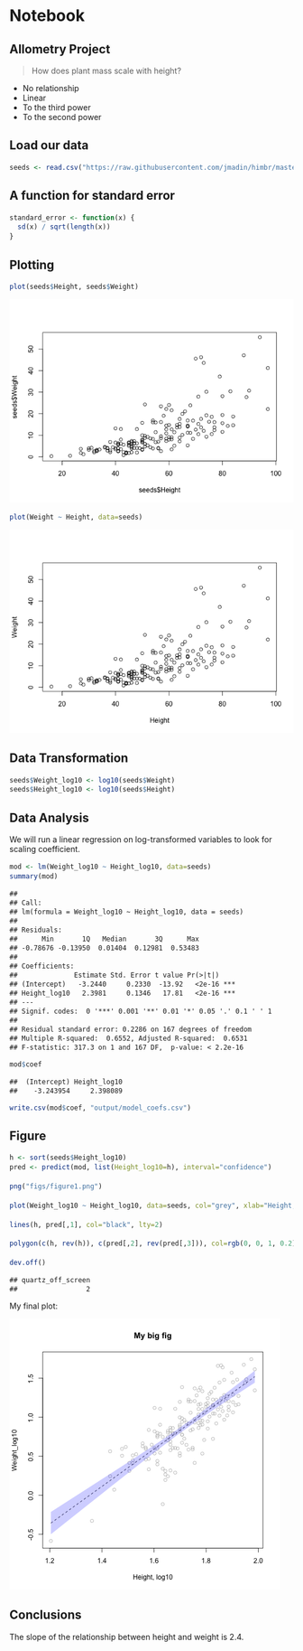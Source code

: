 Notebook
================

Allometry Project
-----------------

> How does plant mass scale with height?

-   No relationship
-   Linear
-   To the third power
-   To the second power

Load our data
-------------

``` r
seeds <- read.csv("https://raw.githubusercontent.com/jmadin/himbr/master/data/seed_root_herbivores.csv", as.is=TRUE)
```

A function for standard error
-----------------------------

``` r
standard_error <- function(x) {
  sd(x) / sqrt(length(x))
}
```

Plotting
--------

``` r
plot(seeds$Height, seeds$Weight)
```

![](pipeline_files/figure-markdown_github/unnamed-chunk-3-1.png)

``` r
plot(Weight ~ Height, data=seeds)
```

![](pipeline_files/figure-markdown_github/unnamed-chunk-3-2.png)

Data Transformation
-------------------

``` r
seeds$Weight_log10 <- log10(seeds$Weight)
seeds$Height_log10 <- log10(seeds$Height)
```

Data Analysis
-------------

We will run a linear regression on log-transformed variables to look for scaling coefficient.

``` r
mod <- lm(Weight_log10 ~ Height_log10, data=seeds)
summary(mod)
```

    ## 
    ## Call:
    ## lm(formula = Weight_log10 ~ Height_log10, data = seeds)
    ## 
    ## Residuals:
    ##      Min       1Q   Median       3Q      Max 
    ## -0.78676 -0.13950  0.01404  0.12981  0.53483 
    ## 
    ## Coefficients:
    ##              Estimate Std. Error t value Pr(>|t|)    
    ## (Intercept)   -3.2440     0.2330  -13.92   <2e-16 ***
    ## Height_log10   2.3981     0.1346   17.81   <2e-16 ***
    ## ---
    ## Signif. codes:  0 '***' 0.001 '**' 0.01 '*' 0.05 '.' 0.1 ' ' 1
    ## 
    ## Residual standard error: 0.2286 on 167 degrees of freedom
    ## Multiple R-squared:  0.6552, Adjusted R-squared:  0.6531 
    ## F-statistic: 317.3 on 1 and 167 DF,  p-value: < 2.2e-16

``` r
mod$coef
```

    ##  (Intercept) Height_log10 
    ##    -3.243954     2.398089

``` r
write.csv(mod$coef, "output/model_coefs.csv")
```

Figure
------

``` r
h <- sort(seeds$Height_log10)
pred <- predict(mod, list(Height_log10=h), interval="confidence")

png("figs/figure1.png")

plot(Weight_log10 ~ Height_log10, data=seeds, col="grey", xlab="Height, log10", main="My big fig")

lines(h, pred[,1], col="black", lty=2)

polygon(c(h, rev(h)), c(pred[,2], rev(pred[,3])), col=rgb(0, 0, 1, 0.2), border=NA)

dev.off()
```

    ## quartz_off_screen 
    ##                 2

My final plot:

![](figs/figure1.png)

Conclusions
-----------

The slope of the relationship between height and weight is 2.4.
